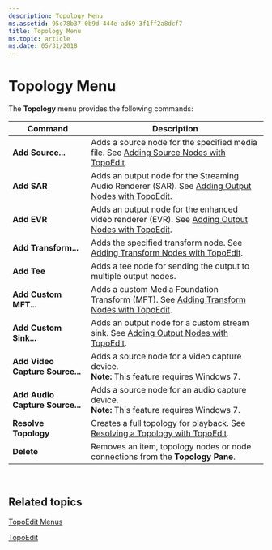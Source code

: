 ```yaml
---
description: Topology Menu
ms.assetid: 95c78b37-0b9d-444e-ad69-3f1ff2a8dcf7
title: Topology Menu
ms.topic: article
ms.date: 05/31/2018
---
```


# Topology Menu

The **Topology** menu provides the following commands:




| Command | Description | 
|---------|-------------|
| <strong>Add Source...</strong> | Adds a source node for the specified media file. See <a href="adding-source-nodes-with-topoedit.md">Adding Source Nodes with TopoEdit</a>. | 
| <strong>Add SAR</strong> | Adds an output node for the Streaming Audio Renderer (SAR). See <a href="adding-output-nodes-with-topoedit.md">Adding Output Nodes with TopoEdit</a>. | 
| <strong>Add EVR</strong> | Adds an output node for the enhanced video renderer (EVR). See <a href="adding-output-nodes-with-topoedit.md">Adding Output Nodes with TopoEdit</a>. | 
| <strong>Add Transform...</strong> | Adds the specified transform node. See <a href="adding-transform-nodes-with-topoedit.md">Adding Transform Nodes with TopoEdit</a>. | 
| <strong>Add Tee</strong> | Adds a tee node for sending the output to multiple output nodes. | 
| <strong>Add Custom MFT...</strong> | Adds a custom Media Foundation Transform (MFT). See <a href="adding-transform-nodes-with-topoedit.md">Adding Transform Nodes with TopoEdit</a>. | 
| <strong>Add Custom Sink...</strong> | Adds an output node for a custom stream sink. See <a href="adding-output-nodes-with-topoedit.md">Adding Output Nodes with TopoEdit</a>. | 
| **Add Video Capture Source...** | Adds a source node for a video capture device.<br> **Note:** This feature requires Windows 7.<br> | 
| **Add Audio Capture Source...** | Adds a source node for an audio capture device.<br> **Note:** This feature requires Windows 7.<br> | 
| <strong>Resolve Topology</strong> | Creates a full topology for playback. See <a href="resolving-a-topology-with-topoedit.md">Resolving a Topology with TopoEdit</a>. | 
| <strong>Delete</strong> | Removes an item, topology nodes or node connections from the <strong>Topology Pane</strong>. | 




 

## Related topics

<dl> <dt>

[TopoEdit Menus](topoedit-menus.md)
</dt> <dt>

[TopoEdit](topoedit.md)
</dt> </dl>

 

 




